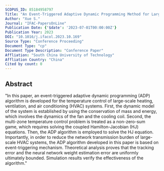 ```yaml
---
SCOPUS_ID: 85184958797
Title: "An Event-Triggered Adaptive Dynamic Programming Method for Large-Scale HVAC Systems"
Author: "Xue S."
Journal: "IFAC-PapersOnLine"
Publication Date: {'$date': '2023-07-01T00:00:00Z'}
Publication Year: 2023
DOI: "10.1016/j.ifacol.2023.10.169"
Source Type: "Conference Proceeding"
Document Type: "cp"
Document Type Description: "Conference Paper"
Affliation: "South China University of Technology"
Affliation Country: "China"
Cited by count: 0
---
```


## Abstract
"In this paper, an event-triggered adaptive dynamic programming (ADP) algorithm is developed for the temperature control of large-scale heating, ventilation, and air conditioning (HVAC) systems. First, the dynamic model of the system is established by using the conservation of mass and energy, which involves the dynamics of the fan and the cooling coil. Second, the multi-zone temperature control problem is treated as a non-zero-sum game, which requires solving the coupled Hamilton-Jacobian (HJ) equations. Then, the ADP algorithm is employed to solve the HJ equation. Importantly, in order to reduce the network transmission burden of large-scale HVAC systems, the ADP algorithm developed in this paper is based on event-triggering mechanism. Theoretical analysis proves that the tracking error and the neural network weight estimation error are uniformly ultimately bounded. Simulation results verify the effectiveness of the algorithm."
